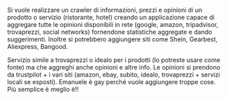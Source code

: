 Si vuole realizzare un crawler di informazioni, prezzi e opinioni di un prodotto o servizio (ristorante, hotel) creando un applicazione capace di aggregare tutte le opinioni disponibili in rete (google, amazon, tripadvisor, trovaprezzi, social networks) fornendone statistiche aggregate e dando suggerimenti. Inoltre si potrebbero aggiungere siti come Shein, Gearbest, Aliexpress, Bangood.


Servizio simile a trovaprezzi o idealo per i prodotti (lo potreste usare come fonte) ma che aggreghi anche opinioni e altre info. Le opinioni si prendono da trustpilot + i vari siti (amazon, ebay, subito, idealo, trovaprezzi + servizi locali se esposti). 
Emanuele è gay perché vuole aggiungere troppe cose. Più semplice è meglio è!!
